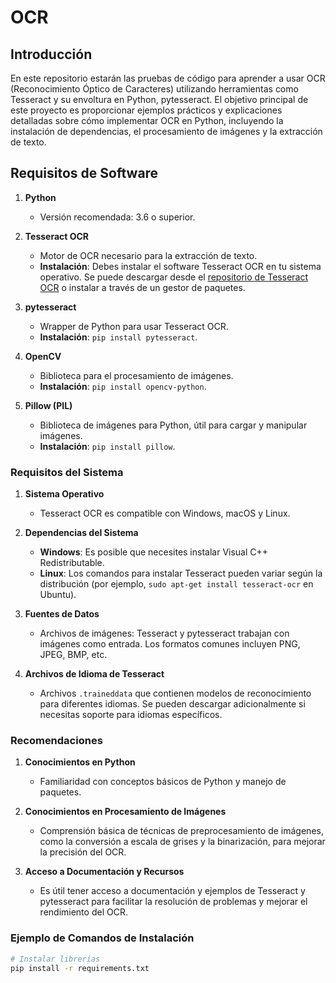 # OCR

## Introducción

En este repositorio estarán las pruebas de código para aprender a usar OCR (Reconocimiento Óptico de Caracteres) utilizando herramientas como Tesseract y su envoltura en Python, pytesseract. El objetivo principal de este proyecto es proporcionar ejemplos prácticos y explicaciones detalladas sobre cómo implementar OCR en Python, incluyendo la instalación de dependencias, el procesamiento de imágenes y la extracción de texto.

## Requisitos de Software

1. **Python**
   - Versión recomendada: 3.6 o superior.

2. **Tesseract OCR**
   - Motor de OCR necesario para la extracción de texto.
   - **Instalación**: Debes instalar el software Tesseract OCR en tu sistema operativo. Se puede descargar desde el [repositorio de Tesseract OCR](https://github.com/tesseract-ocr/tesseract) o instalar a través de un gestor de paquetes.

3. **pytesseract**
   - Wrapper de Python para usar Tesseract OCR.
   - **Instalación**: `pip install pytesseract`.

4. **OpenCV**
   - Biblioteca para el procesamiento de imágenes.
   - **Instalación**: `pip install opencv-python`.

5. **Pillow (PIL)**
   - Biblioteca de imágenes para Python, útil para cargar y manipular imágenes.
   - **Instalación**: `pip install pillow`.

### Requisitos del Sistema

1. **Sistema Operativo**
   - Tesseract OCR es compatible con Windows, macOS y Linux.

2. **Dependencias del Sistema**
   - **Windows**: Es posible que necesites instalar Visual C++ Redistributable.
   - **Linux**: Los comandos para instalar Tesseract pueden variar según la distribución (por ejemplo, `sudo apt-get install tesseract-ocr` en Ubuntu).

3. **Fuentes de Datos**
   - Archivos de imágenes: Tesseract y pytesseract trabajan con imágenes como entrada. Los formatos comunes incluyen PNG, JPEG, BMP, etc.

4. **Archivos de Idioma de Tesseract**
   - Archivos `.traineddata` que contienen modelos de reconocimiento para diferentes idiomas. Se pueden descargar adicionalmente si necesitas soporte para idiomas específicos.

### Recomendaciones

1. **Conocimientos en Python**
   - Familiaridad con conceptos básicos de Python y manejo de paquetes.

2. **Conocimientos en Procesamiento de Imágenes**
   - Comprensión básica de técnicas de preprocesamiento de imágenes, como la conversión a escala de grises y la binarización, para mejorar la precisión del OCR.

3. **Acceso a Documentación y Recursos**
   - Es útil tener acceso a documentación y ejemplos de Tesseract y pytesseract para facilitar la resolución de problemas y mejorar el rendimiento del OCR.

### Ejemplo de Comandos de Instalación

```sh
# Instalar librerías
pip install -r requirements.txt
```
